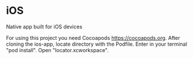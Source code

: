 # iOS
Native app built for iOS devices

For using this project you need Cocoapods https://cocoapods.org. After cloning the ios-app, locate directory with the Podfile. Enter in your terminal "pod install". Open "locator.xcworkspace".
